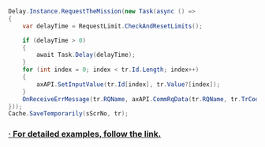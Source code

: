 ```C#
Delay.Instance.RequestTheMission(new Task(async () =>
{
    var delayTime = RequestLimit.CheckAndResetLimits();

    if (delayTime > 0)
    {
        await Task.Delay(delayTime);
    }
    for (int index = 0; index < tr.Id.Length; index++)
    {
        axAPI.SetInputValue(tr.Id[index], tr.Value?[index]);
    }
    OnReceiveErrMessage(tr.RQName, axAPI.CommRqData(tr.RQName, tr.TrCode, tr.PrevNext, sScrNo));
}));
Cache.SaveTemporarily(sScrNo, tr);
```
### [· For detailed examples, follow the link.](https://github.com/Share-Invest/open-api-modules/blob/dev/OpenAPI.Restrictions.Inquiry/RequestLimit.cs)
